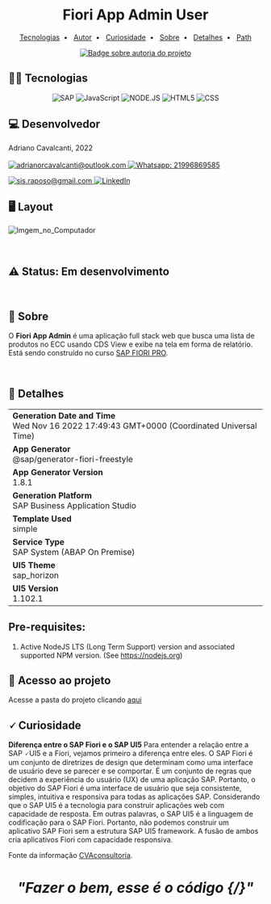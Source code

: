 <h1 align="center"> Fiori App Admin User </h1>

<p align="center">
    <a title="Tecnologias" href="#-tecnologias">Tecnologias</a>&nbsp;&nbsp;•&nbsp;&nbsp;	
    <a title="Autor"       href="#-desenvolvedor">Autor</a>&nbsp;&nbsp;•&nbsp;&nbsp;	
    <a title="Curiosidade" href="#-curiosidade">Curiosidade</a>&nbsp;&nbsp;•&nbsp;&nbsp;
    <a title="Sobre"       href="#-sobre">Sobre</a>&nbsp;&nbsp;•&nbsp;&nbsp;
    <a title="Detalhes"    href="#-detalhes">Detalhes</a>&nbsp;&nbsp;•&nbsp;&nbsp;
    <a title="Path"        href="#-acesso-ao-projeto">Path</a>
   
</p>

<div align="center">
    <!--<img alt="Badge sobre tamanho do projeto" title="REPO SIZE - 21200KB" src="https://img.shields.io/badge/REPO%20SIZE-2%2C65MB-blue"/>&nbsp;-->
   <!-- <img alt="Badge sobre tecnologias do projeto" title="TECNOLOGIAS - 4" src="https://img.shields.io/badge/TECNOLOGIAS-4-blue"/>&nbsp;-->
    <a href="https://github.com/AdrianoRaposoCavalcanti" target="_blank">
        <img alt="Badge sobre autoria do projeto" title="AUTOR - ADRIANO CAVALCANTI" src="https://img.shields.io/badge/AUTOR-ADRIANO%20CAVALCANTI-brightgreen"/>
    </a>
  <!--
	<a href="https://daniellubke.com.br" target="_blank">
       <img alt="Curso ministrado por Daniel Lubke" title="SAP FIORI PRO" src="https://img.shields.io/badge/CURSO-SAP%20FIORI%20PRO-red"/>
     <a> 
  --> 
</div>
	  
<!--<div align="center">
    <a href="https://daniellubke.com.br" target="_blank">
       <img alt="Curso ministrado por Daniel Lubke" title="SAP FIORI PRO" src="https://img.shields.io/badge/CURSO-SAP%20FIORI%20PRO-red"/>
     <a>   
</div>-->


## 👨‍💻 Tecnologias 
<div align="center">        
  <img alt="SAP" src="https://img.shields.io/badge/SAP-0FAAFF?style=for-the-badge&logo=sap&logoColor=white"/>  
  <img alt="JavaScript" src="https://img.shields.io/badge/JavaScript-F7DF1E?style=for-the-badge&logo=javascript&logoColor=black"/> 
  <img alt="NODE.JS" src="https://img.shields.io/badge/Node.js-43853D?style=for-the-badge&logo=node.js&logoColor=white"/>   
  <img alt="HTML5" src="https://img.shields.io/badge/HTML5-E34F26?style=for-the-badge&logo=html5&logoColor=white"/> 
  <img alt="CSS" src="https://img.shields.io/badge/CSS3-1572B6?style=for-the-badge&logo=css3&logoColor=white"/>
    
</div>    
        
        
## 💻 Desenvolvedor
Adriano Cavalcanti, 2022
<br/>
<br/>
<a href = "mailto:adrianorcavalcanti@outlook.com" target="_blank">
      <img title="adrianorcavalcanti@outlook.com" src="https://img.shields.io/badge/Microsoft_Outlook-0078D4?style=for-the-badge&logo=microsoft-outlook&logoColor=white">
</a>
<a href = "https://api.whatsapp.com/send?phone=21996869585" target="_blank">
      <img title="Whatsapp: 21996869585 " src="https://img.shields.io/badge/WhatsApp-25D366?style=for-the-badge&logo=whatsapp&logoColor=white">
</a>      
        
        
<a href = "mailto:sis.raposo@gmail.com" target="_blank">
      <img title="sis.raposo@gmail.com" src="https://img.shields.io/badge/Gmail-D14836?style=for-the-badge&logo=gmail&logoColor=white">
</a>        
<a href = "https://www.linkedin.com/in/adriano-cavalcanti-8b3aa0103/" target="_blank">
<img title="LinkedIn" alt="LinkedIn" src="https://img.shields.io/badge/LinkedIn-0077B5?style=for-the-badge&logo=linkedin&logoColor=white"/>
</a>

<br/>
 
## 🖥️ Layout
![Imgem_no_Computador](https://user-images.githubusercontent.com/19610038/227809593-bb7dec60-49b5-44db-a50c-dfa1cdf13c02.png)        

<br/>
 
## ⚠️ Status: Em desenvolvimento         
       
<br/>

## 🏴󠁳󠁯󠁢󠁲󠁿 Sobre     

O **Fiori App Admin** é uma aplicação full stack web que busca uma lista de produtos no ECC usando CDS View e exibe na tela em forma de relatório. Está sendo construído no curso [SAP FIORI PRO](https://daniellubke.com "Site do curso SAP FIORI PRO").
        
<br/>        
        
## 📰 Detalhes
|               |
| ------------- |
|**Generation Date and Time**<br>Wed Nov 16 2022 17:49:43 GMT+0000 (Coordinated Universal Time)|
|**App Generator**<br>@sap/generator-fiori-freestyle|
|**App Generator Version**<br>1.8.1|
|**Generation Platform**<br>SAP Business Application Studio|
|**Template Used**<br>simple|
|**Service Type**<br>SAP System (ABAP On Premise)|
|**UI5 Theme**<br>sap_horizon|
|**UI5 Version**<br>1.102.1|


## Pre-requisites:

1. Active NodeJS LTS (Long Term Support) version and associated supported NPM version.  (See https://nodejs.org)

## 📂 Acesso ao projeto 

Acesse a pasta do projeto clicando  [aqui](https://github.com/AdrianoRaposoCavalcanti/fiori_app_admin/webapp/ "GitHub") 

## 🗸 Curiosidade 

**Diferença entre o SAP Fiori e o SAP UI5**
Para entender a relação entre a SAP 🗸UI5 e a Fiori, vejamos primeiro a diferença entre eles.
O SAP Fiori é um conjunto de diretrizes de design que determinam como uma interface de usuário deve se parecer e se comportar. É um conjunto de regras que decidem a experiência do usuário (UX) de uma aplicação SAP. Portanto, o objetivo do SAP Fiori é uma interface de usuário que seja consistente, simples, intuitiva e responsiva para todas as aplicações SAP.
Considerando que o SAP UI5 é a tecnologia para construir aplicações web com capacidade de resposta. Em outras palavras, o SAP UI5 é a linguagem de codificação para o SAP Fiori. Portanto, não podemos construir um aplicativo SAP Fiori sem a estrutura SAP UI5 framework. A fusão de ambos cria aplicativos Fiori com capacidade responsiva.        
        
Fonte da informação [CVAconsultoria](https://cvaconsultoria.com.br/diferenca-entre-o-sap-ui5-e-o-sap-fiori/ "Site da CVAconsultoria" ).        

<i><h1 align="center">"Fazer o bem, esse é o código {/}" </h4></i>
 

 
